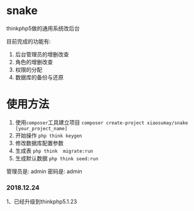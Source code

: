 # snake
thinkphp5做的通用系统改后台

目前完成的功能有:

1. 后台管理员的增删改查
2. 角色的增删改查
3. 权限的分配
4. 数据库的备份与还原

# 使用方法
1. 使用`composer`工具建立项目
    `composer create-project xiaosumay/snake [your_project_name]`
2. 开始操作 `php think keygen`
3. 修改数据库配置参数
4. 生成表 `php think  migrate:run`
5. 生成默认数据 `php think seed:run`

管理员是: admin
密码是: admin

### 2018.12.24
1、已经升级到thinkphp5.1.23

